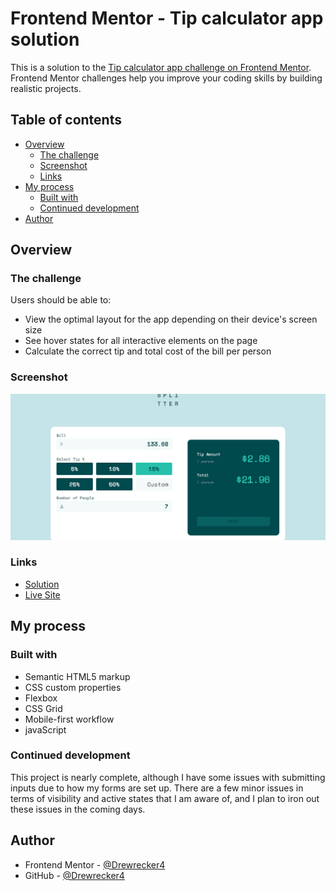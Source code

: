 # Frontend Mentor - Tip calculator app solution

This is a solution to the [Tip calculator app challenge on Frontend Mentor](https://www.frontendmentor.io/challenges/tip-calculator-app-ugJNGbJUX). Frontend Mentor challenges help you improve your coding skills by building realistic projects.

## Table of contents

- [Overview](#overview)
  - [The challenge](#the-challenge)
  - [Screenshot](#screenshot)
  - [Links](#links)
- [My process](#my-process)
  - [Built with](#built-with)
  - [Continued development](#continued-development)
- [Author](#author)

## Overview

### The challenge

Users should be able to:

- View the optimal layout for the app depending on their device's screen size
- See hover states for all interactive elements on the page
- Calculate the correct tip and total cost of the bill per person

### Screenshot

![](/images/Screenshot.PNG)

### Links

- [Solution](https://github.com/Drewrecker4/Tip_Calculator)
- [Live Site](https://drewrecker4.github.io/Tip_Calculator/)

## My process

### Built with

- Semantic HTML5 markup
- CSS custom properties
- Flexbox
- CSS Grid
- Mobile-first workflow
- javaScript

### Continued development

This project is nearly complete, although I have some issues with submitting inputs due to how my forms are set up. There are a few minor issues in terms of visibility and active states that I am aware of, and I plan to iron out these issues in the coming days.

## Author

- Frontend Mentor - [@Drewrecker4](https://www.frontendmentor.io/profile/Drewrecker4)
- GitHub - [@Drewrecker4](https://github.com/Drewrecker4)
